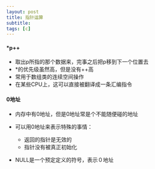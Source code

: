 ```yaml
---
layout: post
title: 指针运算
subtitle: 
tags: [c]
---
```


#### *p++

+ 取出p所指的那个数据来，完事之后把p移到下一个位置去
+ *的优先级虽然高，但是没有++高
+ 常用于数组类的连续空间操作
+ 在某些CPU上，这可以直接被翻译成一条汇编指令

#### 0地址

+ 内存中有0地址，但是0地址常是个不能随便碰的地址
+ 可以用0地址来表示特殊的事情：
  +  返回的指针是无效的
  + 指针没有被真正初始化

+ NULL是一个预定定义的符号，表示０地址